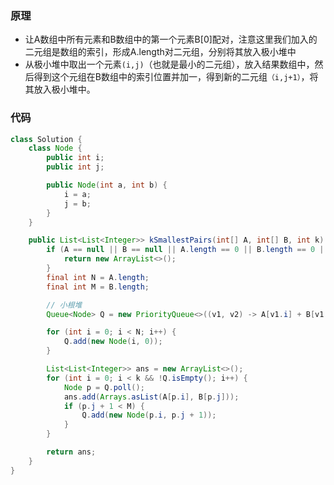 ### 原理
- 让A数组中所有元素和B数组中的第一个元素B[0]配对，注意这里我们加入的二元组是数组的索引，形成A.length对二元组，分别将其放入极小堆中
- 从极小堆中取出一个元素`(i,j)`（也就是最小的二元组），放入结果数组中，然后得到这个元组在B数组中的索引位置并加一，得到新的二元组`（i,j+1）`，将其放入极小堆中。

### 代码
```java
class Solution {
    class Node {
        public int i;
        public int j;

        public Node(int a, int b) {
            i = a;
            j = b;
        }
    }

    public List<List<Integer>> kSmallestPairs(int[] A, int[] B, int k) {
        if (A == null || B == null || A.length == 0 || B.length == 0 || k <= 0) {
            return new ArrayList<>();
        }
        final int N = A.length;
        final int M = B.length;

        // 小根堆
        Queue<Node> Q = new PriorityQueue<>((v1, v2) -> A[v1.i] + B[v1.j] - A[v2.i] - B[v2.j]);

        for (int i = 0; i < N; i++) {
            Q.add(new Node(i, 0));
        }

        List<List<Integer>> ans = new ArrayList<>();
        for (int i = 0; i < k && !Q.isEmpty(); i++) {
            Node p = Q.poll();
            ans.add(Arrays.asList(A[p.i], B[p.j]));
            if (p.j + 1 < M) {
                Q.add(new Node(p.i, p.j + 1));
            }
        }

        return ans;
    }
}